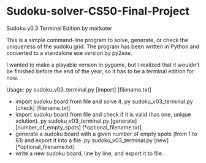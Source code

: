 # Sudoku-solver-CS50-Final-Project
Sudoku v0.3 Terminal Edition
    by markoter

This is a simple command-line program to solve, generate, or check the uniqueness of the sudoku grid.
The program has been written in Python and converted to a standalone exe version by py2exe. 

I wanted to make a playable version in pygame, but I realized that it wouldn't be finished before the end of the year, so it has to be a terminal edition for now.

Usage:
  py sudoku_v03_terminal.py [import] [filename.txt]
   - import sudoku board from file and solve it.
  py sudoku_v03_terminal.py [check] [filename.txt]    
   - import sudoku board from file and check if it is valid (has one, unique solution).
  py sudoku_v03_terminal.py [generate] [number_of_empty_spots] [*optional_filename.txt]
   - generate a sudoku board with a given number of empty spots (from 1 to 81) and export it into a file.
  py sudoku_v03_terminal.py [new] [*optional_filename.txt]
   - write a new sudoku board, line by line, and export it to file.
